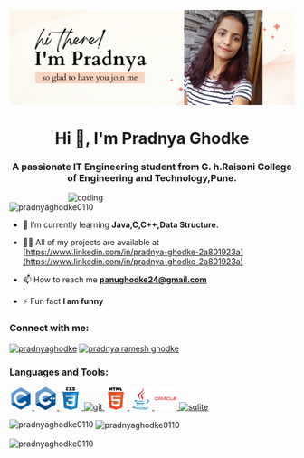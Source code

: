 ![logo](https://github.com/PradnyaGhodke0110/PradnyaGhodke0110/blob/main/I'm%20Pradnya%20(1).png)
<h1 align="center">Hi 👋, I'm Pradnya Ghodke</h1>
<h3 align="center">A passionate IT Engineering student from G. h.Raisoni College of Engineering and Technology,Pune.</h3>
<img align="right" alt="coding" width="400" src="https://tse1.explicit.bing.net/th?id=OIP.v-fD7Gm_N59ipd5qNKzcXQHaFj&pid=Api&P=0">
<p align="left"> <img src="https://komarev.com/ghpvc/?username=pradnyaghodke0110&label=Profile%20views&color=0e75b6&style=flat" alt="pradnyaghodke0110" /> </p>

- 🌱 I’m currently learning **Java,C,C++,Data Structure.**

- 👨‍💻 All of my projects are available at [https://www.linkedin.com/in/pradnya-ghodke-2a801923a](https://www.linkedin.com/in/pradnya-ghodke-2a801923a)

- 📫 How to reach me **panughodke24@gmail.com**

- ⚡ Fun fact **I am funny**

<h3 align="left">Connect with me:</h3>
<p align="left">
<a href="https://linkedin.com/in/pradnyaghodke" target="blank"><img align="center" src="https://raw.githubusercontent.com/rahuldkjain/github-profile-readme-generator/master/src/images/icons/Social/linked-in-alt.svg" alt="pradnyaghodke" height="30" width="40" /></a>
<a href="https://www.hackerrank.com/pradnya ramesh ghodke" target="blank"><img align="center" src="https://raw.githubusercontent.com/rahuldkjain/github-profile-readme-generator/master/src/images/icons/Social/hackerrank.svg" alt="pradnya ramesh ghodke" height="30" width="40" /></a>
</p>

<h3 align="left">Languages and Tools:</h3>
<p align="left"> <a href="https://www.cprogramming.com/" target="_blank" rel="noreferrer"> <img src="https://raw.githubusercontent.com/devicons/devicon/master/icons/c/c-original.svg" alt="c" width="40" height="40"/> </a> <a href="https://www.w3schools.com/cpp/" target="_blank" rel="noreferrer"> <img src="https://raw.githubusercontent.com/devicons/devicon/master/icons/cplusplus/cplusplus-original.svg" alt="cplusplus" width="40" height="40"/> </a> <a href="https://www.w3schools.com/css/" target="_blank" rel="noreferrer"> <img src="https://raw.githubusercontent.com/devicons/devicon/master/icons/css3/css3-original-wordmark.svg" alt="css3" width="40" height="40"/> </a> <a href="https://git-scm.com/" target="_blank" rel="noreferrer"> <img src="https://www.vectorlogo.zone/logos/git-scm/git-scm-icon.svg" alt="git" width="40" height="40"/> </a> <a href="https://www.w3.org/html/" target="_blank" rel="noreferrer"> <img src="https://raw.githubusercontent.com/devicons/devicon/master/icons/html5/html5-original-wordmark.svg" alt="html5" width="40" height="40"/> </a> <a href="https://www.java.com" target="_blank" rel="noreferrer"> <img src="https://raw.githubusercontent.com/devicons/devicon/master/icons/java/java-original.svg" alt="java" width="40" height="40"/> </a> <a href="https://www.oracle.com/" target="_blank" rel="noreferrer"> <img src="https://raw.githubusercontent.com/devicons/devicon/master/icons/oracle/oracle-original.svg" alt="oracle" width="40" height="40"/> </a> <a href="https://www.sqlite.org/" target="_blank" rel="noreferrer"> <img src="https://www.vectorlogo.zone/logos/sqlite/sqlite-icon.svg" alt="sqlite" width="40" height="40"/> </a> </p>

<p><img align="left" src="https://github-readme-stats.vercel.app/api/top-langs?username=pradnyaghodke0110&show_icons=true&locale=en&layout=compact" alt="pradnyaghodke0110" /></p>

<p>&nbsp;<img align="center" src="https://github-readme-stats.vercel.app/api?username=pradnyaghodke0110&show_icons=true&locale=en" alt="pradnyaghodke0110" /></p>

<p><img align="center" src="https://github-readme-streak-stats.herokuapp.com/?user=pradnyaghodke0110&" alt="pradnyaghodke0110" /></p>

